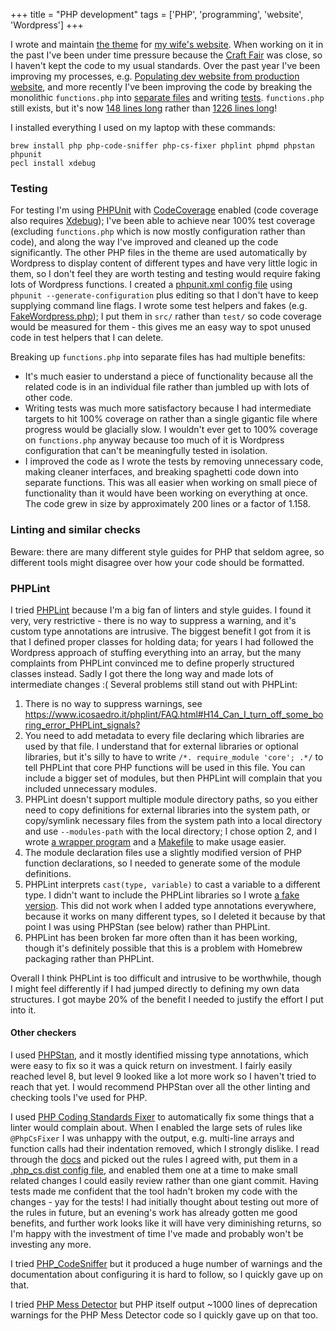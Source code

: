 +++
title = "PHP development"
tags = ['PHP', 'programming', 'website', 'Wordpress']
+++

I wrote and maintain [the theme](https://github.com/tobinjt/ariane-theme) for
[my wife's website](https://www.arianetobin.ie/). When working on it in the past
I've been under time pressure because the [Craft
Fair](http://www.giftedfair.ie/) was close, so I haven't kept the code to my
usual standards. Over the past year I've been improving my processes, e.g.
[Populating dev website from production
website](/blog/populating_dev_website_from_production_website/), and more
recently I've been improving the code by breaking the monolithic `functions.php`
into [separate files](https://github.com/tobinjt/ariane-theme/tree/master/src)
and writing [tests](https://github.com/tobinjt/ariane-theme/tree/master/tests).
`functions.php` still exists, but it's now [148 lines
long](https://github.com/tobinjt/ariane-theme/blob/b7f481a3d4d988f055493fb73b15830e4b6fb025/functions.php)
rather than [1226 lines
long](https://github.com/tobinjt/ariane-theme/blob/4ad3e162332f156241a0190bf5f360e1c75692b6/functions.php)!

I installed everything I used on my laptop with these commands:

```shell
brew install php php-code-sniffer php-cs-fixer phplint phpmd phpstan phpunit
pecl install xdebug
```

### Testing

For testing I'm using [PHPUnit](https://phpunit.de/) with
[CodeCoverage](https://github.com/sebastianbergmann/php-code-coverage) enabled
(code coverage also requires [Xdebug](https://xdebug.org/)); I've been able to
achieve near 100% test coverage (excluding `functions.php` which is now mostly
configuration rather than code), and along the way I've improved and cleaned up
the code significantly. The other PHP files in the theme are used automatically
by Wordpress to display content of different types and have very little logic in
them, so I don't feel they are worth testing and testing would require faking
lots of Wordpress functions. I created a [phpunit.xml config
file](https://github.com/tobinjt/ariane-theme/blob/master/phpunit-10.xml) using
`phpunit --generate-configuration` plus editing so that I don't have to keep
supplying command line flags. I wrote some test helpers and fakes (e.g.
[FakeWordpress.php](https://github.com/tobinjt/ariane-theme/blob/master/src/FakeWordpress.php));
I put them in `src/` rather than `test/` so code coverage would be measured for
them - this gives me an easy way to spot unused code in test helpers that I can
delete.

Breaking up `functions.php` into separate files has had multiple benefits:

- It's much easier to understand a piece of functionality because all the
  related code is in an individual file rather than jumbled up with lots of
  other code.
- Writing tests was much more satisfactory because I had intermediate targets to
  hit 100% coverage on rather than a single gigantic file where progress would
  be glacially slow. I wouldn't ever get to 100% coverage on `functions.php`
  anyway because too much of it is Wordpress configuration that can't be
  meaningfully tested in isolation.
- I improved the code as I wrote the tests by removing unnecessary code, making
  cleaner interfaces, and breaking spaghetti code down into separate functions.
  This was all easier when working on small piece of functionality than it would
  have been working on everything at once. The code grew in size by
  approximately 200 lines or a factor of 1.158.

### Linting and similar checks

Beware: there are many different style guides for PHP that seldom agree, so
different tools might disagree over how your code should be formatted.

### PHPLint

I tried [PHPLint](https://www.icosaedro.it/phplint/) because I'm a big fan of
linters and style guides. I found it very, very restrictive - there is no way to
suppress a warning, and it's custom type annotations are intrusive. The biggest
benefit I got from it is that I defined proper classes for holding data; for
years I had followed the Wordpress approach of stuffing everything into an
array, but the many complaints from PHPLint convinced me to define properly
structured classes instead. Sadly I got there the long way and made lots of
intermediate changes :( Several problems still stand out with PHPLint:

1.  There is no way to suppress warnings, see
    <https://www.icosaedro.it/phplint/FAQ.html#H14_Can_I_turn_off_some_boring_error_PHPLint_signals?>
1.  You need to add metadata to every file declaring which libraries are used by
    that file. I understand that for external libraries or optional libraries,
    but it's silly to have to write `/*. require_module 'core'; .*/` to tell
    PHPLint that core PHP functions will be used in this file. You can include a
    bigger set of modules, but then PHPLint will complain that you included
    unnecessary modules.
1.  PHPLint doesn't support multiple module directory paths, so you either need
    to copy definitions for external libraries into the system path, or
    copy/symlink necessary files from the system path into a local directory and
    use `--modules-path` with the local directory; I chose option 2, and I wrote
    [a wrapper
    program](https://github.com/tobinjt/ariane-theme/blob/master/src/phplint-wrapper)
    and a
    [Makefile](https://github.com/tobinjt/ariane-theme/blob/master/src/Makefile)
    to make usage easier.
1.  The module declaration files use a slightly modified version of PHP function
    declarations, so I needed to generate some of the module definitions.
1.  PHPLint interprets `cast(type, variable)` to cast a variable to a different
    type. I didn't want to include the PHPLint libraries so I wrote [a fake
    version](https://github.com/tobinjt/ariane-theme/blob/cb16b610f821900edc01cc1e1e74ac4ef4fff56e/src/Cast.php).
    This did not work when I added type annotations everywhere, because it works
    on many different types, so I deleted it because by that point I was using
    PHPStan (see below) rather than PHPLint.
1.  PHPLint has been broken far more often than it has been working, though it's
    definitely possible that this is a problem with Homebrew packaging rather
    than PHPLint.

Overall I think PHPLint is too difficult and intrusive to be worthwhile, though
I might feel differently if I had jumped directly to defining my own data
structures. I got maybe 20% of the benefit I needed to justify the effort I put
into it.

#### Other checkers

I used [PHPStan](https://phpstan.org/), and it mostly identified missing type
annotations, which were easy to fix so it was a quick return on investment. I
fairly easily reached level 8, but level 9 looked like a lot more work so I
haven't tried to reach that yet. I would recommend PHPStan over all the other
linting and checking tools I've used for PHP.

I used [PHP Coding Standards Fixer](http://cs.symfony.com/) to automatically fix
some things that a linter would complain about. When I enabled the large sets of
rules like `@PhpCsFixer` I was unhappy with the output, e.g. multi-line arrays
and function calls had their indentation removed, which I strongly dislike. I
read through the [docs](http://cs.symfony.com/#usage) and picked out the rules I
agreed with, put them in a [.php_cs.dist config
file](https://github.com/tobinjt/ariane-theme/blob/master/.php_cs.dist), and
enabled them one at a time to make small related changes I could easily review
rather than one giant commit. Having tests made me confident that the tool
hadn't broken my code with the changes - yay for the tests! I had initially
thought about testing out more of the rules in future, but an evening's work has
already gotten me good benefits, and further work looks like it will have very
diminishing returns, so I'm happy with the investment of time I've made and
probably won't be investing any more.

I tried [PHP_CodeSniffer](https://github.com/squizlabs/PHP_CodeSniffer) but it
produced a huge number of warnings and the documentation about configuring it is
hard to follow, so I quickly gave up on that.

I tried [PHP Mess Detector](https://phpmd.org/) but PHP itself output ~1000
lines of deprecation warnings for the PHP Mess Detector code so I quickly gave
up on that too.
